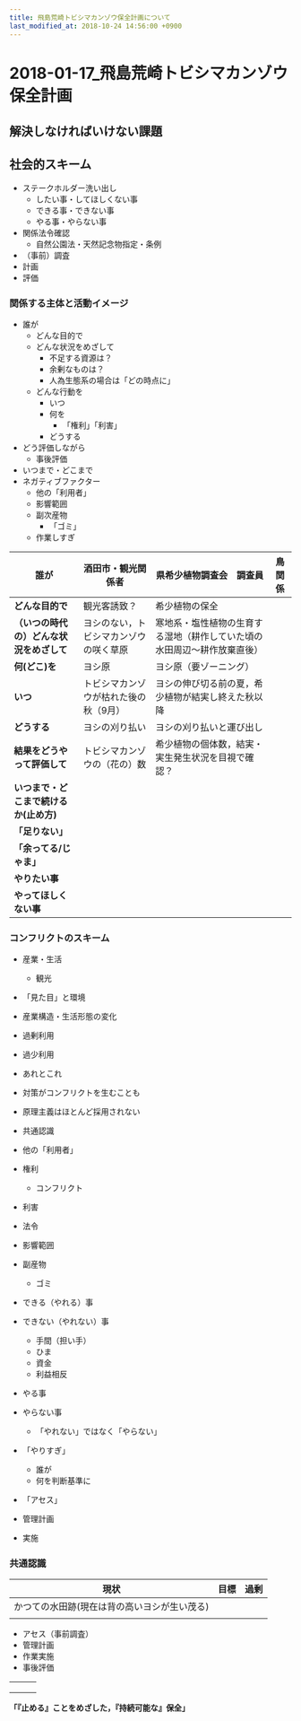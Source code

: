 ```yaml
---
title: 飛島荒崎トビシマカンゾウ保全計画について
last_modified_at: 2018-10-24 14:56:00 +0900
---
```


# 2018-01-17_飛島荒崎トビシマカンゾウ保全計画

## 解決しなければいけない課題

## 社会的スキーム

- ステークホルダー洗い出し
  - したい事・してほしくない事
  - できる事・できない事
  - やる事・やらない事
- 関係法令確認
  - 自然公園法・天然記念物指定・条例
- （事前）調査
- 計画
- 評価

### 関係する主体と活動イメージ

- 誰が
  - どんな目的で
  - どんな状況をめざして
    - 不足する資源は？
    - 余剰なものは？
    - 人為生態系の場合は「どの時点に」
  - どんな行動を
    - いつ
    - 何を
      - 「権利」「利害」
    - どうする
- どう評価しながら
  - 事後評価
- いつまで・どこまで
- ネガティブファクター
  - 他の「利用者」
  - 影響範囲
  - 副次産物
    - 「ゴミ」
  - 作業しすぎ

| 誰が                     | 酒田市・観光関係者           | 県希少植物調査会　調査員                         | 鳥関係  |
| ---------------------- | ------------------- | ------------------------------------ | ---- |
| **どんな目的で**             | 観光客誘致？              | 希少植物の保全                              |      |
| **（いつの時代の）どんな状況をめざして** | ヨシのない，トビシマカンゾウの咲く草原 | 寒地系・塩性植物の生育する湿地（耕作していた頃の水田周辺〜耕作放棄直後） |      |
| **何(どこ)を**             | ヨシ原                 | ヨシ原（要ゾーニング）                          |      |
| **いつ**                 | トビシマカンゾウが枯れた後の秋（9月） | ヨシの伸び切る前の夏，希少植物が結実し終えた秋以降            |      |
| **どうする**               | ヨシの刈り払い             | ヨシの刈り払いと運び出し                         |      |
| **結果をどうやって評価して**       | トビシマカンゾウの（花の）数      | 希少植物の個体数，結実・実生発生状況を目視で確認？            |      |
| **いつまで・どこまで続けるか(止め方)** |                     |                                      |      |
| **「足りない」**             |                     |                                      |      |
| **「余ってる/じゃま」**         |                     |                                      |      |
| **やりたい事**              |                     |                                      |      |
| **やってほしくない事**          |                     |                                      |      |

### コンフリクトのスキーム
- 産業・生活
	- 観光
- 「見た目」と環境
- 産業構造・生活形態の変化
- 過剰利用
- 過少利用
- あれとこれ
- 対策がコンフリクトを生むことも
- 原理主義はほとんど採用されない




- 共通認識
- 他の「利用者」
- 権利
  - コンフリクト
- 利害
- 法令
- 影響範囲
- 副産物
  - ゴミ
- できる（やれる）事
- できない（やれない）事
  - 手間（担い手）
  - ひま
  - 資金
  - 利益相反
- やる事
- やらない事
  - 「やれない」ではなく「やらない」
- 「やりすぎ」
  - 誰が
  - 何を判断基準に


- 「アセス」
- 管理計画
- 実施

### 共通認識

| 現状                      | 目標   | 過剰   |
| ----------------------- | ---- | ---- |
| かつての水田跡(現在は背の高いヨシが生い茂る) |      |      |
|                         |      |      |


- アセス（事前調査）
- 管理計画
- 作業実施
- 事後評価

|      |      |      |
| ---- | ---- | ---- |
|      |      |      |
|      |      |      |
|      |      |      |

**「『止める』ことをめざした，『持続可能な』保全」**